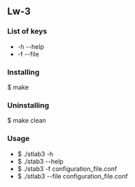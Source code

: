## Lw-3
### List of keys
* -h --help
* -f --file

### Installing
$ make

### Uninstalling
$ make clean

### Usage
* $ ./stlab3 -h
* $ ./stab3 --help
* $ ./stab3 -f configuration_file.conf
* $ ./stlab3 --file configuration_file.conf